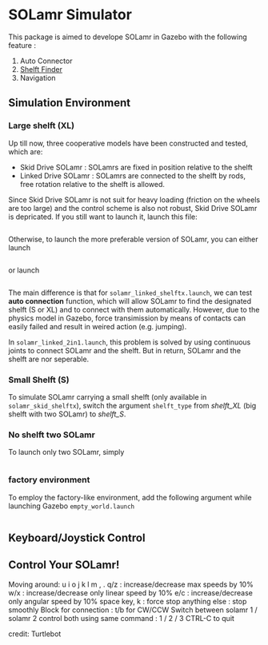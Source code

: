 # SOLamr Simulator
This package is aimed to develope SOLamr in Gazebo with the following feature : 

1. Auto Connector 
2. [Shelft Finder](./src/solamr_pkgs/src/ObjectRecognition.md)
3. Navigation

## Simulation Environment
### Large shelft (XL)
Up till now, three cooperative models have been constructed and tested, which are:
- Skid Drive SOLamr : SOLamrs are fixed in position relative to the shelft
- Linked Drive SOLamr : SOLamrs are connected to the shelft by rods, free rotation relative to the shelft is allowed.

Since Skid Drive SOLamr is not suit for heavy loading (friction on the wheels are too large) and the control scheme is also not robust, Skid Drive SOLamr is depricated. 
If you still want to launch it, launch this file:

```roslaunch amr_gazebo solamr_skid_shelftx.launch
```

Otherwise, to launch the more preferable version of SOLamr, you can either launch 

```roslaunch amr_gazebo solamr_linked_shelftx.launch
```

or launch 

```roslaunch amr_gazebo solamr_linked_2in1.launch
```

The main difference is that for `solamr_linked_shelftx.launch`, we can test **auto connection** function, which will allow SOLamr to find the designated shelft (S or XL) and to connect with them automatically. However, due to the physics model in Gazebo, force transimission by means of contacts can easily failed and result in weired action (e.g. jumping).

In `solamr_linked_2in1.launch`, this problem is solved by using continuous joints to connect SOLamr and the shelft. But in return, SOLamr and the shelft are nor seperable.

### Small Shelft (S)
To simulate SOLamr carrying a small shelft (only available in `solamr_skid_shelftx`), switch the argument `shelft_type` from *shelft_XL* (big shelft with two SOLamr) to *shelft_S*.

### No shelft two SOLamr
To launch only two SOLamr, simply 

```roslaunch amr_gazebo solamr_only.launch
```


### factory environment
To employ the factory-like environment, add the following argument while launching Gazebo `empty_world.launch`

```<arg name="world_name" value="$(find amr_gazebo)/worlds/factory_sim.world"/>
```

## Keyboard/Joystick Control
Control Your SOLamr!
---------------------------
Moving around:
   u    i    o
   j    k    l
   m    ,    .
q/z : increase/decrease max speeds by 10%
w/x : increase/decrease only linear speed by 10%
e/c : increase/decrease only angular speed by 10%
space key, k : force stop
anything else : stop smoothly
Block for connection : t/b for CW/CCW
Switch between solamr 1 / solamr 2 
control both using same command : 1 / 2 / 3
CTRL-C to quit

credit: Turtlebot

